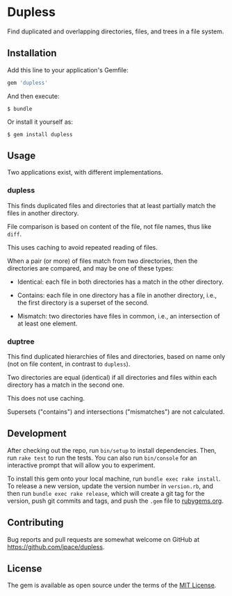 # Dupless

Find duplicated and overlapping directories, files, and trees in a file system.

## Installation

Add this line to your application's Gemfile:

```ruby
gem 'dupless'
```

And then execute:

    $ bundle

Or install it yourself as:

    $ gem install dupless

## Usage

Two applications exist, with different implementations.

### dupless

This finds duplicated files and directories that at least partially match the files in another
directory.

File comparison is based on content of the file, not file names, thus like `diff`.

This uses caching to avoid repeated reading of files.

When a pair (or more) of files match from two directories, then the directories are compared, and
may be one of these types:

 * Identical: each file in both directories has a match in the other directory.
 
 * Contains: each file in one directory has a file in another directory, i.e., the first
 directory is a superset of the second.
 
 * Mismatch: two directories have files in common, i.e., an intersection of at least one
 element.
 
### duptree

This find duplicated hierarchies of files and directories, based on name only (not on
file content, in contrast to `dupless`).

Two directories are equal (identical) if all directories and files within each directory
has a match in the second one.

This does not use caching.

Supersets ("contains") and intersections ("mismatches") are not calculated.

## Development

After checking out the repo, run `bin/setup` to install dependencies. Then, run `rake test` to run the tests. You can also run `bin/console` for an interactive prompt that will allow you to experiment.

To install this gem onto your local machine, run `bundle exec rake install`. To release a new version, update the version number in `version.rb`, and then run `bundle exec rake release`, which will create a git tag for the version, push git commits and tags, and push the `.gem` file to [rubygems.org](https://rubygems.org).

## Contributing

Bug reports and pull requests are somewhat welcome on GitHub at https://github.com/jpace/dupless.

## License

The gem is available as open source under the terms of the [MIT License](https://opensource.org/licenses/MIT).
